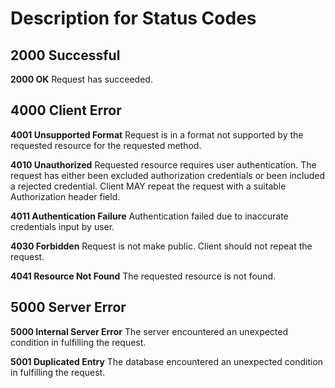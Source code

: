 # Description for Status Codes

## 2000 Successful
**2000 OK**
Request has succeeded.

## 4000 Client Error
**4001 Unsupported Format**
Request is in a format not supported by the requested resource for the requested method.

**4010 Unauthorized**
Requested resource requires user authentication. The request has either been excluded authorization credentials or been included a rejected credential. Client MAY repeat the request with a suitable Authorization header field.

**4011 Authentication Failure**
Authentication failed due to inaccurate credentials input by user.

**4030 Forbidden**
Request is not make public. Client should not repeat the request.

**4041 Resource Not Found**
The requested resource is not found.

## 5000 Server Error
**5000 Internal Server Error**
The server encountered an unexpected condition in fulfilling the request.

**5001 Duplicated Entry**
The database encountered an unexpected condition in fulfilling the request.
